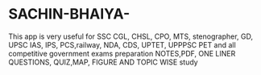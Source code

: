 # SACHIN-BHAIYA-
This app is very useful for SSC CGL, CHSL, CPO, MTS, stenographer, GD, UPSC IAS, IPS, PCS,railway, NDA, CDS, UPTET, UPPPSC PET and all competitive government exams preparation NOTES,PDF, ONE LINER QUESTIONS, QUIZ,MAP, FIGURE AND TOPIC WISE study
